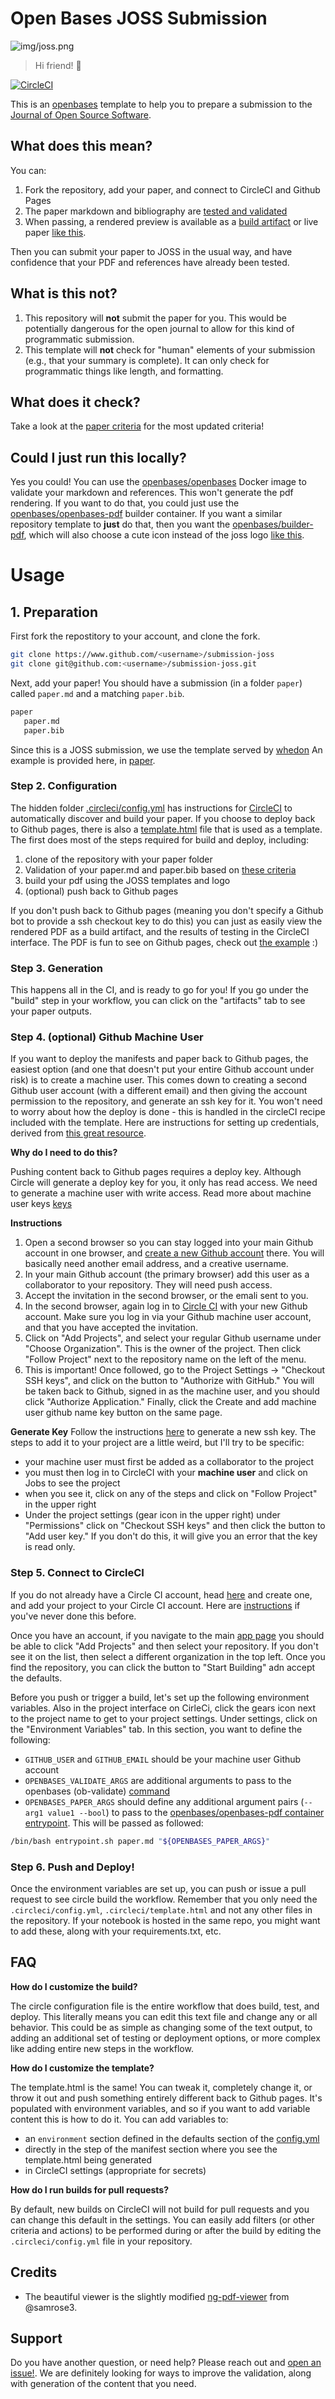 # Open Bases JOSS Submission

![img/joss.png](img/joss.png)

> Hi friend! :wave:

[![CircleCI](https://circleci.com/gh/openbases/submission-joss.svg?style=svg)](https://circleci.com/gh/openbases/submission-joss)

This is an [openbases](https://openbases.github.io) template to help you
to prepare a submission to the [Journal of Open Source Software](http://joss.theoj.org).

## What does this mean?

You can:

 1. Fork the repository, add your paper, and connect to CircleCI and Github Pages
 2. The paper markdown and bibliography are [tested and validated](https://openbases.github.io/openbases-python/html/usage.html#validation)
 3. When passing, a rendered preview is available as a [build artifact](https://circleci.com/docs/2.0/artifacts/)
or live paper [like this](https://openbases.github.io/submission-joss/).

Then you can submit your paper to JOSS in the usual way, and have confidence that your
PDF and references have already been tested.

## What is this not?

 1. This repository will **not** submit the paper for you. This would be potentially dangerous for the open journal to allow for this kind of programmatic submission.
 2. This template will **not** check for "human" elements of your submission (e.g., that your summary is complete). It can only check for programmatic things like length, and formatting.


## What does it check?

Take a look at the [paper criteria](https://github.com/openbases/openbases-python/blob/paper/validation/openbases/main/validate/criteria/paper.yml#L31) for the most updated criteria!

## Could I just run this locally?

Yes you could! You can use the [openbases/openbases](https://openbases.github.io/openbases-python/html/docker.html#validate) Docker image to validate your markdown and references. This won't generate the pdf rendering. 
If you want to do that, you could just use the [openbases/openbases-pdf](https://www.github.com/openbases/openbases-pdf) 
builder container. If you want a similar repository template to **just** do that, then you
want the [openbases/builder-pdf](https://www.github.com/openbases/builder-pdf), which will
also choose a cute icon instead of the joss logo [like this](https://openbases.github.io/builder-pdf/).

# Usage

## 1. Preparation

First fork the repostitory to your account, and clone the fork.

```bash
git clone https://www.github.com/<username>/submission-joss
git clone git@github.com:<username>/submission-joss.git
```

Next, add your paper! You should have a submission (in a folder `paper`) called `paper.md`
and a matching `paper.bib`.

```bash
paper
   paper.md
   paper.bib
```

Since this is a JOSS submission, we use the template served 
by [whedon](https://github.com/openjournals/whedon/blob/master/resources/latex.template)
An example is provided here, in [paper](paper). 

### Step 2. Configuration

The hidden folder [.circleci/config.yml](.circleci/config.yml) has instructions for
[CircleCI](https://circleci.com/dashboard/) to automatically discover
and build your paper. If you choose to deploy back to Github pages, there is 
also a [template.html](.circleci/template.html) file that is used as a template. 
The first does most of the steps required for build and deploy, including:

 1.  clone of the repository with your paper folder
 2.  Validation of your paper.md and paper.bib based on [these criteria](https://github.com/openbases/openbases-python/blob/paper/validation/openbases/main/validate/criteria/paper.yml#L31)
 3.  build your pdf using the JOSS templates and logo
 4.  (optional) push back to Github pages

If you don't push back to Github pages (meaning you don't specify a Github bot to provide
a ssh checkout key to do this) you can just as easily view the rendered PDF as a build
artifact, and the results of testing in the CircleCI interface. The PDF is fun to see
on Github pages, check out [the example](https://openbases.github.io/submission-joss/) :)

### Step 3. Generation

This happens all in the CI, and is ready to go for you! If you go under the "build"
step in your workflow, you can click on the "artifacts" tab to see your paper outputs.

### Step 4. (optional) Github Machine User

If you want to deploy the manifests and paper back to Github pages, the easiest option (and
one that doesn't put your entire Github account under risk) is to create a machine
user. This comes down to creating a second Github user account (with a different email)
and then giving the account permission to the repository, and generate an ssh key for it.
You won't need to worry about how the deploy is done - this is handled in the circleCI
recipe included with the template. Here are instructions for setting up credentials, derived
from [this great resource](https://github.com/DevProgress/onboarding/wiki/Using-Circle-CI-with-Github-Pages-for-Continuous-Delivery).

**Why do I need to do this?**

Pushing content back to Github pages requires a deploy key. Although Circle will generate a deploy key for you, it only has read access. We need to generate a machine user with write access. Read more about machine user keys [keys](https://circleci.com/docs/github-security-ssh-keys/#machine-user-keys)

**Instructions**

 1. Open a second browser so you can stay logged into your main Github account in one browser, and [create a new Github account](https://github.com/join) there. You will basically need another email address, and a creative username.
 2. In your main Github account (the primary browser) add this user as a collaborator to your repository. They will need push access.
 3. Accept the invitation in the second browser, or the emali sent to you.
 4. In the second browser, again log in to [Circle CI](https://circleci.com/) with your new Github account. Make sure you log in via your Github machine user account, and that you have accepted the invitation.
 5.  Click on "Add Projects", and select your regular Github username under "Choose Organization". This is the owner of the project.  Then click "Follow Project" next to the repository name on the left of the menu. 
 6. This is important! Once followed, go to the Project Settings -> "Checkout SSH keys", and click on the button to "Authorize with GitHub." You will be taken back to Github, signed in as the machine user, and you should click "Authorize Application." Finally, click the Create and add machine user github name key button on the same page.

**Generate Key**
Follow the instructions [here](https://help.github.com/articles/generating-a-new-ssh-key-and-adding-it-to-the-ssh-agent/#generating-a-new-ssh-key) to generate a new ssh key. The steps to add it to your project are a little weird, but I'll try to be specific:

 - your machine user must first be added as a collaborator to the project
 - you must then log in to CircleCI with your **machine user** and click on Jobs to see the project
 - when you see it, click on any of the steps and click on "Follow Project" in the upper right
 - Under the project settings (gear icon in the upper right) under "Permissions" click on "Checkout SSH keys" and then click the button to "Add user key." If you don't do this, it will give you an error that the key is read only.


### Step 5. Connect to CircleCI

If you do not already have a Circle CI account, head [here](https://circleci.com/signup/) and create one, and
add your project to your Circle CI account.  Here are [instructions](https://circleci.com/docs/getting-started/) if you've never done this before.

Once you have an account, if you navigate to the main [app page](https://circleci.com/dashboard/)
you should be able to click "Add Projects" and then select your
repository. If you don't see it on the list, then select a different
organization in the top left. Once you find the repository, you can
click the button to "Start Building" adn accept the defaults.

Before you push or trigger a build, let's set up the following
environment variables. Also in the project interface on CirleCi, click
the gears icon next to the project name to get to your project settings.
Under settings, click on the "Environment Variables" tab. In this
section, you want to define the following:

 *  `GITHUB_USER` and `GITHUB_EMAIL` should be your machine user Github account
 *  `OPENBASES_VALIDATE_ARGS` are additional arguments to pass to the openbases (ob-validate) [command](https://openbases.github.io/openbases-python/html/docker.html#validate)
 *  `OPENBASES_PAPER_ARGS` should define any additional argument pairs (`--arg1 value1 --bool`) to pass to the [openbases/openbases-pdf container entrypoint](https://github.com/openbases/openbases-pdf/blob/master/entrypoint.sh). This will be passed as followed:


```bash
/bin/bash entrypoint.sh paper.md "${OPENBASES_PAPER_ARGS}"
```

### Step 6. Push and Deploy!

Once the environment variables are set up, you can push or issue a pull
request to see circle build the workflow. Remember that you only need
the `.circleci/config.yml`, `.circleci/template.html` and not any other files in the repository. If
your notebook is hosted in the same repo, you might want to add these,
along with your requirements.txt, etc.

## FAQ

**How do I customize the build?**

The circle configuration file is the entire workflow that does build, test, and deploy.
This literally means you can edit this text file and change any or all behavior. This could
be as simple as changing some of the text output, to adding an additional set of testing or
deployment options, or more complex like adding entire new steps in the workflow. 

**How do I customize the template?**

The template.html is the same! You can tweak it, completely change it, or throw it out and push something entirely
different back to Github pages. It's populated with environment variables, and so if you want
to add variable content this is how to do it. You can add variables to:

 - an `environment` section defined in the defaults section of the [config.yml](.circleci/config.yml)
 - directly in the step of the manifest section where you see the template.html being generated
 - in CircleCI settings (appropriate for secrets)


**How do I run builds for pull requests?**

By default, new builds on CircleCI will not build for pull requests and
you can change this default in the settings. You can easily add filters
(or other criteria and actions) to be performed during or after the
build by editing the `.circleci/config.yml` file in your repository.


## Credits

 - The beautiful viewer is the slightly modified [ng-pdf-viewer](https://github.com/samrose3/ng-pdf-viewer) from @samrose3.

## Support
Do you have another question, or need help? Please reach out and [open an issue!](https://www.github.com/openbases/submission-joss/). We are definitely looking for ways to improve the validation, along with generation of the content that you need.
